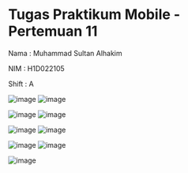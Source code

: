 ﻿# Tugas Praktikum Mobile - Pertemuan 11

Nama  : Muhammad Sultan Alhakim

NIM   : H1D022105

Shift  : A

![image](https://github.com/user-attachments/assets/1a594f49-26b1-4c13-9674-26518ed9a5cb)
![image](https://github.com/user-attachments/assets/b3fbb6d4-264e-4341-8751-bfbfc80e8393)

![image](https://github.com/user-attachments/assets/e74a2bca-9eb4-49a7-b643-8d3cfb4f2cfb)
![image](https://github.com/user-attachments/assets/8debc46b-ff64-4758-a6d7-83d4c92232e3)

![image](https://github.com/user-attachments/assets/4634807c-3dec-4af5-bd16-e17a4bebd798)
![image](https://github.com/user-attachments/assets/af89ab63-b207-4d77-840b-d8aaa7e23394)

![image](https://github.com/user-attachments/assets/07c17e06-e5db-4976-b9a0-a9d39bed0ad3)
![image](https://github.com/user-attachments/assets/78616948-b431-4af3-ad6a-6ca910f95d37)

![image](https://github.com/user-attachments/assets/e986d7f1-7d8c-4631-b5ef-71bb4fff9d12)
